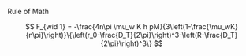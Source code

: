 Rule of Math

$$
F_{wid 1} = -\frac{4n\pi \mu_w K h pM}{3\left(1-\frac{\mu_wK}{n\pi}\right)}\{\left(r_0-\frac{D_T}{2\pi}\right)^3-\left(R-\frac{D_T}{2\pi}\right)^3\}
$$
